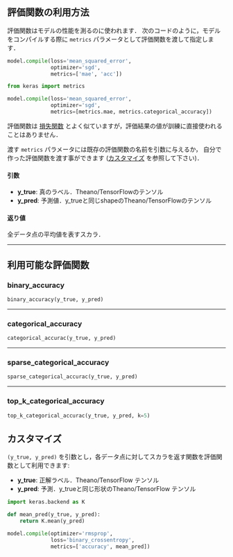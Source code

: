 
## 評価関数の利用方法

評価関数はモデルの性能を測るのに使われます．
次のコードのように，モデルをコンパイルする際に `metrics` パラメータとして評価関数を渡して指定します．

```python
model.compile(loss='mean_squared_error',
              optimizer='sgd',
              metrics=['mae', 'acc'])
```

```python
from keras import metrics

model.compile(loss='mean_squared_error',
              optimizer='sgd',
              metrics=[metrics.mae, metrics.categorical_accuracy])
```

評価関数は [損失関数](/losses) とよく似ていますが，評価結果の値が訓練に直接使われることはありません．

渡す `metrics` パラメータには既存の評価関数の名前を引数に与えるか，
自分で作った評価関数を渡す事ができます ([カスタマイズ](#_3) を参照して下さい)．

#### 引数

- __y_true__: 真のラベル．Theano/TensorFlowのテンソル
- __y_pred__: 予測値．y_trueと同じshapeのTheano/TensorFlowのテンソル

#### 返り値

全データ点の平均値を表すスカラ．

---

## 利用可能な評価関数

### binary_accuracy
```python
binary_accuracy(y_true, y_pred)
```

---

### categorical_accuracy
```python
categorical_accurac(y_true, y_pred)
```

---

### sparse_categorical_accuracy
```python
sparse_categorical_accurac(y_true, y_pred)
```

---

### top_k_categorical_accuracy

```python
top_k_categorical_accurac(y_true, y_pred, k=5)
```

## カスタマイズ

`(y_true, y_pred)` を引数とし，各データ点に対してスカラを返す関数を評価関数として利用できます:

- __y_true__: 正解ラベル．Theano/TensorFlow テンソル
- __y_pred__: 予測．y_trueと同じ形状のTheano/TensorFlow テンソル


```python
import keras.backend as K

def mean_pred(y_true, y_pred):
    return K.mean(y_pred)

model.compile(optimizer='rmsprop',
              loss='binary_crossentropy',
              metrics=['accuracy', mean_pred])
```
